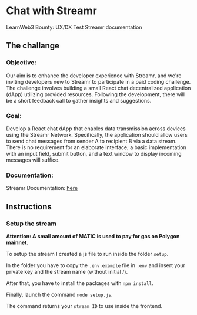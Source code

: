 # Chat with Streamr

LearnWeb3 Bounty: UX/DX Test Streamr documentation

## The challange

### Objective:

Our aim is to enhance the developer experience with Streamr, and we're inviting developers new to Streamr to participate in a paid coding challenge. The challenge involves building a small React chat decentralized application (dApp) utilizing provided resources. Following the development, there will be a short feedback call to gather insights and suggestions.

### Goal:

Develop a React chat dApp that enables data transmission across devices using the Streamr Network. Specifically, the application should allow users to send chat messages from sender A to recipient B via a data stream. There is no requirement for an elaborate interface; a basic implementation with an input field, submit button, and a text window to display incoming messages will suffice.

### Documentation:

Streamr Documentation: [here](https://docs.streamr.network/)

## Instructions

### Setup the stream

**Attention: A small amount of MATIC is used to pay for gas on Polygon mainnet.**

To setup the stream I created a js file to run inside the folder `setup`.

In the folder you have to copy the `.env.example` file in `.env` and insert your private key and the stream name (without initial /).

After that, you have to install the packages with `npm install`.

Finally, launch the command `node setup.js`.

The command returns your `stream ID` to use inside the frontend.

